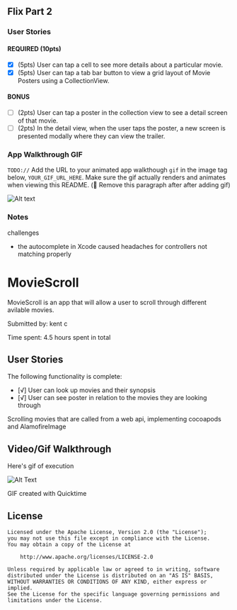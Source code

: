 ## Flix Part 2

### User Stories

#### REQUIRED (10pts)
- [x] (5pts) User can tap a cell to see more details about a particular movie.
- [x] (5pts) User can tap a tab bar button to view a grid layout of Movie Posters using a CollectionView.

#### BONUS
- [ ] (2pts) User can tap a poster in the collection view to see a detail screen of that movie.
- [ ] (2pts) In the detail view, when the user taps the poster, a new screen is presented modally where they can view the trailer.

### App Walkthrough GIF
`TODO://` Add the URL to your animated app walkthough `gif` in the image tag below, `YOUR_GIF_URL_HERE`. Make sure the gif actually renders and animates when viewing this README. (🚫 Remove this paragraph after after adding gif)

![Alt text](https://github.com/kentomagento/MovieScroll/blob/main/week2_codepath.gif)

### Notes
challenges
- the autocomplete in Xcode caused headaches for controllers not matching properly


# MovieScroll

MovieScroll is an app that will allow a user to scroll through different avilable movies.

Submitted by: kent c

Time spent: 4.5 hours spent in total

## User Stories

The following functionality is complete:

* [√] User can look up movies and their synopsis
* [√] User can see poster in relation to the movies they are looking through


Scrolling movies that are called from a web api, implementing cocoapods and AlamofireImage


## Video/Gif Walkthrough

Here's gif of execution

![Alt Text](https://github.com/kentomagento/MovieScroll/blob/main/week2_codepath.gif)

GIF created with Quicktime



## License

    

    Licensed under the Apache License, Version 2.0 (the "License");
    you may not use this file except in compliance with the License.
    You may obtain a copy of the License at

        http://www.apache.org/licenses/LICENSE-2.0

    Unless required by applicable law or agreed to in writing, software
    distributed under the License is distributed on an "AS IS" BASIS,
    WITHOUT WARRANTIES OR CONDITIONS OF ANY KIND, either express or implied.
    See the License for the specific language governing permissions and
    limitations under the License.

